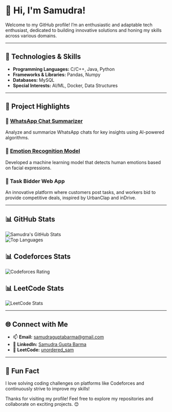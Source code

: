 # 👋 Hi, I'm Samudra!

Welcome to my GitHub profile! I’m an enthusiastic and adaptable tech enthusiast, dedicated to building innovative solutions and honing my skills across various domains.

---

## 🔧 Technologies & Skills  
- **Programming Languages:** C/C++, Java, Python  
- **Frameworks & Libraries:** Pandas, Numpy  
- **Databases:** MySQL  
- **Special Interests:** AI/ML, Docker, Data Structures  

---

## 🌟 Project Highlights  
### 🚀 [WhatsApp Chat Summarizer](https://github.com/samudra-07/whatsapp-chat-summarizer)  
Analyze and summarize WhatsApp chats for key insights using AI-powered algorithms.  

### 🤖 [Emotion Recognition Model](https://github.com/samudra-07/emotion-detection-using-facial-expression)  
Developed a machine learning model that detects human emotions based on facial expressions.  

### 🔧 Task Bidder Web App  
An innovative platform where customers post tasks, and workers bid to provide competitive deals, inspired by UrbanClap and inDrive.  

---

## 📊 GitHub Stats  
![Samudra's GitHub Stats](https://github-readme-stats.vercel.app/api?username=samudra-07&show_icons=true&theme=radical)  
![Top Languages](https://github-readme-stats.vercel.app/api/top-langs/?username=samudra-07&layout=compact&theme=radical)  

## 📊 Codeforces Stats

![Codeforces Rating](https://img.shields.io/badge/Codeforces%20Rating-359%20%2B-blue)


## 📊 LeetCode Stats  
![LeetCode Stats](https://leetcard.jacoblin.cool/unordered_sam?theme=dark&font=Montserrat&ext=contest)

---

## 🌐 Connect with Me  
- 📫 **Email:** [samudraguptabarma@gmail.com](mailto:samudraguptabarma@gmail.com)  
- 💼 **LinkedIn:** [Samudra Gupta Barma](https://www.linkedin.com/in/samudragupta-barma-62a118245)  
- 🧩 **LeetCode:** [unordered_sam](https://leetcode.com/unordered_sam)  

---

## 📌 Fun Fact  
I love solving coding challenges on platforms like Codeforces and continuously strive to improve my skills!

Thanks for visiting my profile! Feel free to explore my repositories and collaborate on exciting projects. 😊
